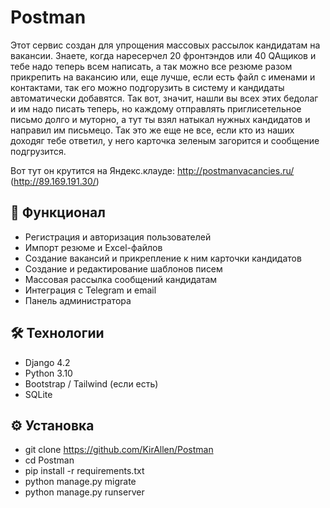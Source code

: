# Postman

Этот сервис создан для упрощения массовых рассылок кандидатам на вакансии.
Знаете, когда наресерчел 20 фронтэндов или 40 QAщиков и тебе надо теперь всем написать, а так можно все резюме разом прикрепить на вакансию или, еще лучше, если есть файл с именами и контактами, так его можно подгорузить в систему и кандидаты автоматически добавятся.
Так вот, значит, нашли вы всех этих бедолаг и им надо писать теперь, но каждому отправлять приглисетельное письмо долго и муторно, а тут ты взял натыкал нужных кандидатов и направил им письмецо. 
Так это же еще не все, если кто из наших доходяг тебе ответил, у него карточка зеленым загорится и сообщение подгрузится. 

Вот тут он крутится на Яндекс.клауде: http://postmanvacancies.ru/ (http://89.169.191.30/)


## 🚀 Функционал

- Регистрация и авторизация пользователей
- Импорт резюме и Excel-файлов
- Создание вакансий и прикрепление к ним карточки кандидатов
- Создание и редактирование шаблонов писем 
- Массовая рассылка сообщений кандидатам
- Интеграция с Telegram и email
- Панель администратора

## 🛠️ Технологии

- Django 4.2
- Python 3.10
- Bootstrap / Tailwind (если есть)
- SQLite

## ⚙️ Установка

- git clone https://github.com/KirAllen/Postman
- cd Postman
- pip install -r requirements.txt
- python manage.py migrate
- python manage.py runserver
